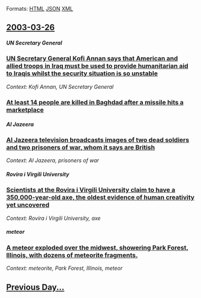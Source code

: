 
Formats: [HTML](2003/03/26/index.html)  [JSON](2003/03/26/index.json)  [XML](2003/03/26/index.xml)  

## [2003-03-26](/news/2003/03/26/index.md)

##### UN Secretary General
### [ UN Secretary General Kofi Annan says that American and allied troops in Iraq must be used to provide humanitarian aid to Iraqis whilst the security situation is so unstable ](/news/2003/03/26/un-secretary-general-kofi-annan-says-that-american-and-allied-troops-in-iraq-must-be-used-to-provide-humanitarian-aid-to-iraqis-whilst-the.md)
_Context: Kofi Annan, UN Secretary General_

##### 
### [ At least 14 people are killed in Baghdad after a missile hits a marketplace ](/news/2003/03/26/at-least-14-people-are-killed-in-baghdad-after-a-missile-hits-a-marketplace.md)
##### Al Jazeera
### [ Al Jazeera television broadcasts images of two dead soldiers and two prisoners of war, whom it says are British ](/news/2003/03/26/al-jazeera-television-broadcasts-images-of-two-dead-soldiers-and-two-prisoners-of-war-whom-it-says-are-british.md)
_Context: Al Jazeera, prisoners of war_

##### Rovira i Virgili University
### [ Scientists at the Rovira i Virgili University claim to have a 350,000-year-old axe, the oldest evidence of human creativity yet uncovered ](/news/2003/03/26/scientists-at-the-rovira-i-virgili-university-claim-to-have-a-350-000-year-old-axe-the-oldest-evidence-of-human-creativity-yet-uncovered.md)
_Context: Rovira i Virgili University, axe_

##### meteor
### [ A meteor exploded over the midwest, showering Park Forest, Illinois, with dozens of meteorite fragments. ](/news/2003/03/26/a-meteor-exploded-over-the-midwest-showering-park-forest-illinois-with-dozens-of-meteorite-fragments.md)
_Context: meteorite, Park Forest, Illinois, meteor_

## [Previous Day...](/news/2003/03/25/index.md)

